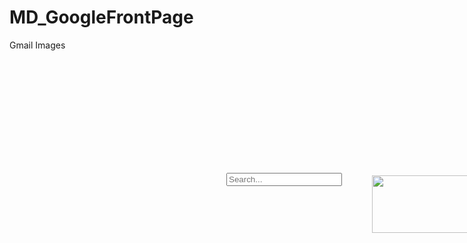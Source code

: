 # MD_GoogleFrontPage
<!--
  Pozīcija kurā atrodas ievadītais teksts
  --> 
<html>
<style>--
div.relative {
  position: relative;
  left: 1240px;
  bottom: -10px;
}
</style>
<!--
  Gmail un Images pogas (nestradā, tikai vizuāli)
  -->
<div class="relative">
Gmail Images
</div>
<!--
  Search bar, viņa novietojums un pats serch bar
  -->
  <style>
		.SearchBar {
     position: absolute;
     top: 355px;
     left: 575px;
    }

    .SearchBar input {
     height: 38px;
     width: 500px;
    }
	</style>
</head>

</style>
<div class="SearchBar">
  <form>
    <input type="text" placeholder="Search..." required>
  </form>
</div>

<!--
  Google logo bilde un atrašanās vieta
  -->
<style>
img {
  position: relative;
  left: 580px;
  top: 200px;
  z-index: -1;
}
</style>

 <body>
   <img src="https://upload.wikimedia.org/wikipedia/commons/thumb/2/2f/Google_2015_logo.svg/368px-Google_2015_logo.svg.png" width="272" height="92"
   
</body>
</html>